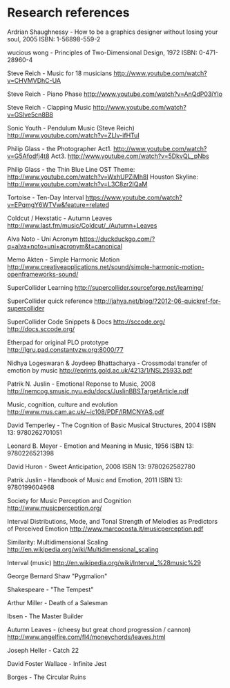 Research references
=====================

Ardrian Shaughnessy - How to be a graphics designer without losing your soul, 2005
ISBN: 1-56898-559-2

wucious wong - Principles of Two-Dimensional Design, 1972
ISBN: 0-471-28960-4

Steve Reich - Music for 18 musicians
http://www.youtube.com/watch?v=CHVMVDhC-UA

Steve Reich - Piano Phase
http://www.youtube.com/watch?v=AnQdP03iYIo

Steve Reich - Clapping Music
http://www.youtube.com/watch?v=GSlve5cn8B8

Sonic Youth - Pendulum Music (Steve Reich)
http://www.youtube.com/watch?v=ZLlv-ifHTuI

Philip Glass - the Photographer
Act1. http://www.youtube.com/watch?v=G5Afodfj4t8
Act3. http://www.youtube.com/watch?v=5DkvQL_pNbs

Philip Glass - the Thin Blue Line OST
Theme: http://www.youtube.com/watch?v=WxhUPZiMh8I
Houston Skyline: http://www.youtube.com/watch?v=L3C8zr2lQaM

Tortoise - Ten-Day Interval
https://www.youtube.com/watch?v=EPqmgY6WTVw&feature=related

Coldcut / Hexstatic - Autumn Leaves 
http://www.last.fm/music/Coldcut/_/Autumn+Leaves

Alva Noto - Uni Acronym
https://duckduckgo.com/?q=alva+noto+uni+acronym&t=canonical

Memo Akten - Simple Harmonic Motion
http://www.creativeapplications.net/sound/simple-harmonic-motion-openframeworks-sound/

SuperCollider Learning
http://supercollider.sourceforge.net/learning/

SuperCollider quick reference
http://jahya.net/blog/?2012-06-quickref-for-supercollider

SuperCollider Code Snippets & Docs
http://sccode.org/
http://docs.sccode.org/

Etherpad for original PLO prototype
http://lgru.pad.constantvzw.org:8000/77

Nidhya Logeswaran & Joydeep Bhattacharya - Crossmodal transfer of emotion by music
http://eprints.gold.ac.uk/4213/1/NSL25933.pdf

Patrik N. Juslin - Emotional Reponse to Music, 2008
http://nemcog.smusic.nyu.edu/docs/JuslinBBSTargetArticle.pdf

Music, cognition, culture and evolution
http://www.mus.cam.ac.uk/~ic108/PDF/IRMCNYAS.pdf

David Temperley - The Cognition of Basic Musical Structures, 2004
ISBN 13: 9780262701051 
	
Leonard B. Meyer - Emotion and Meaning in Music, 1956
ISBN 13: 9780226521398

David Huron - Sweet Anticipation, 2008
ISBN 13: 9780262582780
	
Patrik Juslin - Handbook of Music and Emotion, 2011
ISBN 13: 9780199604968 

Society for Music Perception and Cognition
http://www.musicperception.org/

Interval Distributions, Mode, and Tonal Strength of
Melodies as Predictors of Perceived Emotion
http://www.marcocosta.it/musicperception.pdf

Similarity: Multidimensional Scaling
http://en.wikipedia.org/wiki/Multidimensional_scaling

Interval (music)
http://en.wikipedia.org/wiki/Interval_%28music%29

George Bernard Shaw
"Pygmalion"

Shakespeare - "The Tempest"

Arthur Miller - Death of a Salesman

Ibsen - The Master Builder

Autumn Leaves - (cheesy but great chord progression / cannon)
http://www.angelfire.com/fl4/moneychords/leaves.html

Joseph Heller - Catch 22

David Foster Wallace - Infinite Jest

Borges - The Circular Ruins


